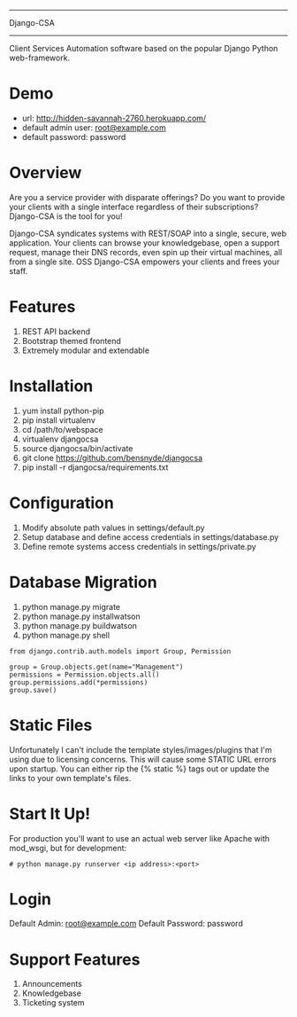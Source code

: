 *****
Django-CSA
*****

Client Services Automation software based on the popular Django Python web-framework. 

Demo
=======
- url: http://hidden-savannah-2760.herokuapp.com/
- default admin user: root@example.com
- default password: password


Overview
=======

Are you a service provider with disparate offerings? Do you want to provide your clients with a single interface regardless of their subscriptions? Django-CSA is the tool for you!

Django-CSA syndicates systems with REST/SOAP into a single, secure, web application. Your clients can browse your knowledgebase, open a support request, manage their DNS records, even spin up their virtual machines, all from a single site. 
OSS Django-CSA empowers your clients and frees your staff. 


Features
======

1. REST API backend
2. Bootstrap themed frontend
3. Extremely modular and extendable


Installation
=======

1. yum install python-pip
2. pip install virtualenv
3. cd /path/to/webspace
4. virtualenv djangocsa
5. source djangocsa/bin/activate
6. git clone https://github.com/bensnyde/djangocsa
7. pip install -r djangocsa/requirements.txt


Configuration
=======

1. Modify absolute path values in settings/default.py
2. Setup database and define access credentials in settings/database.py
3. Define remote systems access credentials in settings/private.py


Database Migration
=======

1. python manage.py migrate
2. python manage.py installwatson
3. python manage.py buildwatson
4. python manage.py shell

```
from django.contrib.auth.models import Group, Permission

group = Group.objects.get(name="Management")
permissions = Permission.objects.all()
group.permissions.add(*permissions)
group.save()
```

Static Files
======

Unfortunately I can't include the template styles/images/plugins that I'm using due to licensing concerns. This will cause some STATIC URL errors upon startup. You can either rip the {% static %} tags out or update the links to your own template's files.


Start It Up!
=======

For production you'll want to use an actual web server like Apache with mod_wsgi, but for development:

```
# python manage.py runserver <ip address>:<port>
```

Login
=======

Default Admin: root@example.com
Default Password: password


Support Features
=======

1. Announcements
2. Knowledgebase
3. Ticketing system
